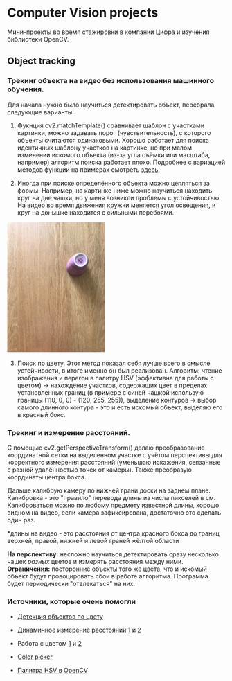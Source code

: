 # Computer Vision projects
Мини-проекты во время стажировки в компании Цифра и изучения библиотеки OpenCV.
## Object tracking
### Трекинг объекта на видео без использования машинного обучения.
Для начала нужно было научиться детектировать объект, перебрала следующие варианты:

1) Фукнция cv2.matchTemplate() сравнивает шаблон с участками картинки, можно задавать порог (чувствительность), с которого объекты считаются одинаковыми. Хорошо работает для поиска идентичных шаблону участков на картинке, но при малом изменении искомого объекта (из-за угла съёмки или масштаба, например) алгоритм поиска работает плохо. Подробнее с вариацией методов функции на примерах смотреть [здесь](https://opencv-python-tutroals.readthedocs.io/en/latest/py_tutorials/py_imgproc/py_template_matching/py_template_matching.html).

2) Иногда при поиске определённого объекта можно цепляться за формы. Например, на картинке ниже можно научиться находить круг на дне чашки, но у меня возникли проблемы с устойчивостью. На видео во время движения кружки меняется угол освещения, и круг на донышке находится с сильными перебоями.

![example](https://github.com/molotkova/computer-vision/blob/master/git_rnd.jpg)

3) Поиск по цвету. Этот метод показал себя лучше всего в смысле устойчивости, в итоге именно он был реализован. Алгоритм: чтение изображения и перегон в палитру HSV (эффективна для работы с цветом) -> нахождение участков, содержащих цвет в пределах установленных границ (в примере с синей чашкой использую границы (110, 0, 0) - (120, 255, 255)), выделение контуров -> выбор самого длинного контура - это и есть искомый объект, выделяю его в красный бокс.

### Трекинг и измерение расстояний.

С помощью cv2.getPerspectiveTransform() делаю преобразование координатной сетки на выделенном участке с учётом перспективы для корректного измерения расстояний (уменьшаю искажения, связанные с разной удалённостью точек от камеры). Также преобразую координаты центра бокса.

Дальше калибрую камеру по нижней грани доски на заднем плане. Калибровка - это "правило" перевода длины из числа пикселей в см. Калиброваться можно по любому предмету известной длины, хорошо видном на видео, если камера зафиксирована, достаточно это сделать один раз.

\*длины на видео - это расстояния от центра красного бокса до границ верхней, правой, нижней и левой граней жёлтой области

**На перспективу:** несложно научиться детектировать сразу несколько чашек *разных* цветов и измерять расстояния между ними.
**Ограничения:** посторонние объекты того же цвета, что и искомый объект будут провоцировать сбои в работе алгоритма. Программа будет периодически "отвлекаться" на них.
### Источники, которые очень помогли
* [Детекция объектов по цвету](https://towardsdatascience.com/real-time-object-detection-without-machine-learning-5139b399ee7d)

* Динамичное измерение расстояний [1](https://towardsdatascience.com/monitoring-social-distancing-using-ai-c5b81da44c9f?gi=50a5df69723b) и [2](https://towardsdatascience.com/a-social-distancing-detector-using-a-tensorflow-object-detection-model-python-and-opencv-4450a431238)

* Работа с цветом [1](https://www.pyimagesearch.com/2014/08/04/opencv-python-color-detection/) и [2](https://robotclass.ru/tutorials/opencv-color-range-filter/)

* [Color picker](https://imagecolorpicker.com/)

* [Палитра HSV в OpenCV](https://answers.opencv.org/question/184711/select-hsv-hue-from-30-to-30-in-python/)
